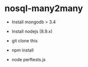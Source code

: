 # nosql-many2many

* Install mongodb > 3.4

* Install nodejs (8.9.x)

* git clone this

* npm install

* node perftests.js

